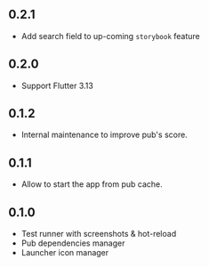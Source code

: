 ## 0.2.1

- Add search field to up-coming `storybook` feature

## 0.2.0

- Support Flutter 3.13

## 0.1.2

- Internal maintenance to improve pub's score.

## 0.1.1

- Allow to start the app from pub cache.

## 0.1.0

- Test runner with screenshots & hot-reload
- Pub dependencies manager
- Launcher icon manager
